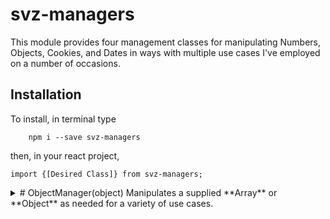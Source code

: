 # svz-managers

This module provides four management classes for manipulating Numbers, Objects, Cookies, and Dates in ways with multiple use cases I've employed on a number of occasions.

## Installation
To install, in terminal type

```
	npm i --save svz-managers
```

then, in your react project,

```
import {[Desired Class]} from svz-managers;
```  


<details><summary>
	# ObjectManager(object)
Manipulates a supplied **Array** or **Object** as needed for a variety of use cases.
</summary>
<p>

## Class Variables
* **object**  
the **Array** or **Object** ObjectManager is using.  

* **type**  
**Read Only**  
Whether **this.object** is an **Array** or **Object**

* **callbacks**  
The array of functions used in **runCallbacks()**


## Methods

### filter (test)
<details><summary>Applies a function similar to Array.prototype.filter, but can also be applied to Objects. Applied to **this.object**</summary>

*Has **static** version*  
* **test**  
**Type:** **function**  
**Default:** e => e  
Applied to each entry, and removing entries resolving to **false**.</details>

### runCallbacks()
Runs each function in the **callbacks** array for each entry in **object**

### addCallback(callback)
<details><summary>Adds function to **callbacks** Class Variable.</summary>

* **callback**  
**Type:** **function**  
**Syntax:** callback(entry, index)
The function to be added.</details>

### removeCallback(callback)
<details><summary>Removes a callback from **callbacks** Class Variable.</summary>

* **callback**  
**Type: function**  
**Syntax:** callback(entry, index)  
The function to be removed.</details>

### sequential(callback, init, keysOrLength)
Applies a sequentially determined value as key values in **this.object**.

* **callback**  
**Optional**  
**Type:** **function**  
**Default:** val => val+1  
Transformation of the previous value into the next value.

* **init**  
**Optional**  
**Default:** 0  
First value. The second value is callback(init), and so forth.

* **keys**  
**Optional**  
**Type:** **Array**  
List of keys in order of which to apply the growing value.

## Statics

### fill(val, keys, noOverwrite, object)

### filter (object, test)
Applies a function similar to Array.prototype.filter, but is also usable on Objects.

* **object**  
**Type: Object**  
The object that is being filtered.

### filterJoin (arr, joinVal)
Filters out values in **arr** and returns a string of the remaining values in order, joined together.

* **arr**  
**Type: Array**  
**Syntax:** values can be either **String**||**Number**, a **falsy** value or a sub-array pair of [**String**||**Number**, **Boolean**]. This is converted to a string including the non-**falsy** values and sub-array pairs' **String**||**Number** where the **Boolean** resolves to **true**.

* **joinVal**  
**Type: String** || **Number**  
**Default:** " "  
The join between each of the active values.

### forEach(object, callback)
Runs a function for each entry in the **Object** or **Array**

* **object**  
**Type: Object** or **Array**  
The target of the function.

* **callback**  
**Type: function**  
**Syntax:** **callback**(value, key)  
The function run for each of the values in the **Object** or **Array**.

### map(object, callback)
Runs a map function through each entry in the **Object** or **Array**

* **object**  
**Type: Object** or **Array**  
The target of the function.

* **callback**  
**Type: function**  
**Syntax:** **callback**(value, key)  
The function run for each of the values in the **Object** or **Array**.

</p>
</details>